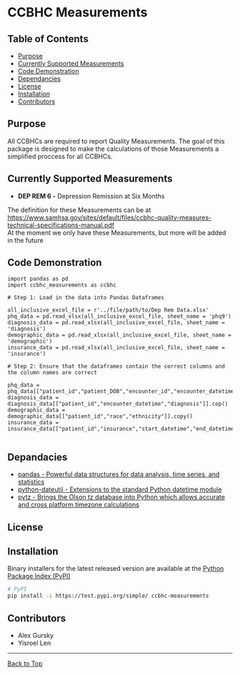 # CCBHC Measurements

## Table of Contents

 - [Purpose](#purpose)
 - [Currently Supported Measurements](#currently-supported-measurements)
 - [Code Demonstration](#code-demonstration)
 - [Dependancies](#dependancies)
 - [License](#license)
 - [Installation](#installation)
 - [Contributors](#contributors)

## Purpose

All CCBHCs are required to report Quality Measurements. The goal of this package is designed to make the calculations of those Measurements a simplified proccess for all CCBHCs.


## Currently Supported Measurements

 - **DEP REM 6 -** Depression Remission at Six Months

The definition for these Measurements can be at <https://www.samhsa.gov/sites/default/files/ccbhc-quality-measures-technical-specifications-manual.pdf>  
At the moment we only have these Measurements, but more will be added in the future

## Code Demonstration

```
import pandas as pd
import ccbhc_measurements as ccbhc

# Step 1: Load in the data into Pandas Dataframes

all_inclusive_excel_file = r'../file/path/to/Dep Rem Data.xlsx'
phq_data = pd.read_xlsx(all_inclusive_excel_file, sheet_name = 'phq9')
diagnosis_data = pd.read_xlsx(all_inclusive_excel_file, sheet_name = 'diagnosis')
demographic_data = pd.read_xlsx(all_inclusive_excel_file, sheet_name = 'demographic')
insurance_data = pd.read_xlsx(all_inclusive_excel_file, sheet_name = 'insurance')

# Step 2: Ensure that the dataframes contain the correct columns and the column names are correct

phq_data = phq_data[["patient_id","patient_DOB","encounter_id","encounter_datetime","total_score"]].copy()
diagnosis_data = diagnosis_data[["patient_id","encounter_datetime","diagnosis"]].cop()
demographic_data = demographic_data[["patient_id","race","ethnicity"]].copy()
insurance_data = insurance_data[["patient_id","insurance","start_datetime","end_datetime"]].copy()


```

## Depandacies

 - [pandas - Powerful data structures for data analysis, time series, and statistics](https://pandas.pydata.org/)
 - [python-dateutil - Extensions to the standard Python datetime module](https://dateutil.readthedocs.io/en/stable/index.html)
 - [pytz - Brings the Olson tz database into Python which allows accurate and cross platform timezone calculations](https://github.com/stub42/pytz)

## License



## Installation

Binary installers for the latest released version are available at the [Python
Package Index (PyPI)](https://test.pypi.org/project/ccbhc-measurements/)

```sh
# PyPI
pip install -i https://test.pypi.org/simple/ ccbhc-measurements
```

## Contributors

 - Alex Gursky
 - Yisroel Len

<hr>

[Back to Top](#ccbhc-measurements)